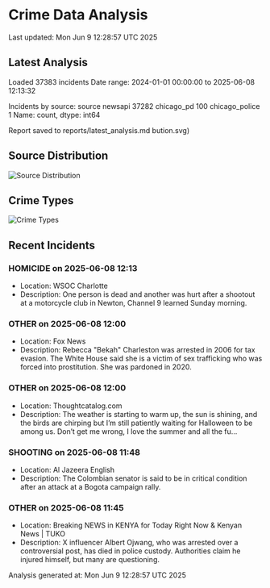 # Crime Data Analysis
Last updated: Mon Jun  9 12:28:57 UTC 2025

## Latest Analysis

Loaded 37383 incidents
Date range: 2024-01-01 00:00:00 to 2025-06-08 12:13:32

Incidents by source:
source
newsapi           37282
chicago_pd          100
chicago_police        1
Name: count, dtype: int64

Report saved to reports/latest_analysis.md
bution.svg)

## Source Distribution
![Source Distribution](images/source_distribution.svg)

## Crime Types
![Crime Types](images/crime_types.svg)

## Recent Incidents

### HOMICIDE on 2025-06-08 12:13
- Location: WSOC Charlotte
- Description: One person is dead and another was hurt after a shootout at a motorcycle club in Newton, Channel 9 learned Sunday morning.


### OTHER on 2025-06-08 12:00
- Location: Fox News
- Description: Rebecca "Bekah" Charleston was arrested in 2006 for tax evasion. The White House said she is a victim of sex trafficking who was forced into prostitution. She was pardoned in 2020.


### OTHER on 2025-06-08 12:00
- Location: Thoughtcatalog.com
- Description: The weather is starting to warm up, the sun is shining, and the birds are chirping but I’m still patiently waiting for Halloween to be among us. Don’t get me wrong, I love the summer and all the fu…


### SHOOTING on 2025-06-08 11:48
- Location: Al Jazeera English
- Description: The Colombian senator is said to be in critical condition after an attack at a Bogota campaign rally.


### OTHER on 2025-06-08 11:45
- Location: Breaking NEWS in KENYA for Today Right Now & Kenyan News | TUKO
- Description: X influencer Albert Ojwang, who was arrested over a controversial post, has died in police custody. Authorities claim he injured himself, but many are questioning.

Analysis generated at: Mon Jun  9 12:28:57 UTC 2025
